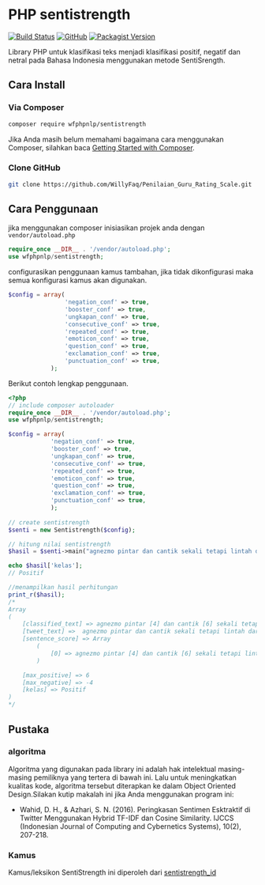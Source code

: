 # PHP sentistrength

[![Build Status](https://travis-ci.org/WillyFaq/sentistrength.svg?branch=master)](https://travis-ci.org/WillyFaq/sentistrength)
[![GitHub](https://img.shields.io/github/license/WillyFaq/sentistrength)]()
[![Packagist Version](https://img.shields.io/packagist/v/wfphpnlp/sentistrength)](https://packagist.org/packages/wfphpnlp/sentistrength)

Library PHP untuk klasifikasi teks menjadi klasifikasi positif, negatif dan netral pada Bahasa Indonesia menggunakan metode SentiSrength.

## Cara Install
### Via Composer
```bash
composer require wfphpnlp/sentistrength
```
Jika Anda masih belum memahami bagaimana cara menggunakan Composer, silahkan baca [Getting Started with Composer](https://getcomposer.org/doc/00-intro.md).
### Clone GitHub
```bash
git clone https://github.com/WillyFaq/Penilaian_Guru_Rating_Scale.git
```
## Cara Penggunaan
jika menggunakan composer inisiasikan projek anda dengan `vendor/autoload.php`
```php
require_once __DIR__ . '/vendor/autoload.php';
use wfphpnlp/sentistrength;
```
configurasikan penggunaan kamus tambahan, jika tidak dikonfigurasi maka semua konfigurasi kamus akan digunakan.
```php
$config = array(
    			'negation_conf' => true,
    			'booster_conf' => true,
    			'ungkapan_conf' => true,
    			'consecutive_conf' => true,
    			'repeated_conf' => true,
    			'emoticon_conf' => true,
    			'question_conf' => true,
    			'exclamation_conf' => true,
    			'punctuation_conf' => true,
			);
```
Berikut contoh lengkap penggunaan.
```php
<?php
// include composer autoloader
require_once __DIR__ . '/vendor/autoload.php';
use wfphpnlp/sentistrength;

$config = array(
			'negation_conf' => true,
			'booster_conf' => true,
			'ungkapan_conf' => true,
			'consecutive_conf' => true,
			'repeated_conf' => true,
			'emoticon_conf' => true,
			'question_conf' => true,
			'exclamation_conf' => true,
			'punctuation_conf' => true,
			);
			
// create sentistrength
$senti = new Sentistrength($config);

// hitung nilai sentistrength
$hasil = $senti->main("agnezmo pintar dan cantik sekali tetapi lintah darat :)");

echo $hasil['kelas'];
// Positif

//menampilkan hasil perhitungan
print_r($hasil);
/*
Array
(
    [classified_text] => agnezmo pintar [4] dan cantik [6] sekali tetapi lintah darat [-4] :) [3]
    [tweet_text] =>  agnezmo pintar dan cantik sekali tetapi lintah darat :)
    [sentence_score] => Array
        (
            [0] => agnezmo pintar [4] dan cantik [6] sekali tetapi lintah darat [-4] :) [3]
        )

    [max_positive] => 6
    [max_negative] => -4
    [kelas] => Positif
)
*/
```
## Pustaka
### algoritma
Algoritma yang digunakan pada library ini adalah hak intelektual masing-masing pemiliknya yang tertera di bawah ini. Lalu untuk meningkatkan kualitas kode, algoritma tersebut diterapkan ke dalam Object Oriented Design.Silakan kutip makalah ini jika Anda menggunakan program ini:
- Wahid, D. H., & Azhari, S. N. (2016). Peringkasan Sentimen Esktraktif di Twitter Menggunakan Hybrid TF-IDF dan Cosine Similarity. IJCCS (Indonesian Journal of Computing and Cybernetics Systems), 10(2), 207-218.
### Kamus
Kamus/leksikon SentiStrength ini diperoleh dari [sentistrength_id](https://github.com/masdevid/sentistrength_id)
